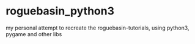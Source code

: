 # roguebasin_python3
my personal attempt to recreate the roguebasin-tutorials, using python3, pygame and other libs

